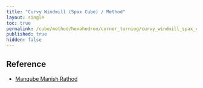 ```yaml
---
title: "Curvy Windmill (Spax Cube) / Method"
layout: single
toc: true
permalink: /cube/method/hexahedron/corner_turning/curvy_windmill_spax_cube/method
published: true
hidden: false
---
```


<head>
  <base target="_blank">
</head>



## Reference

- [Manqube Manish Rathod](https://youtu.be/p7JtWdjSK2g)
